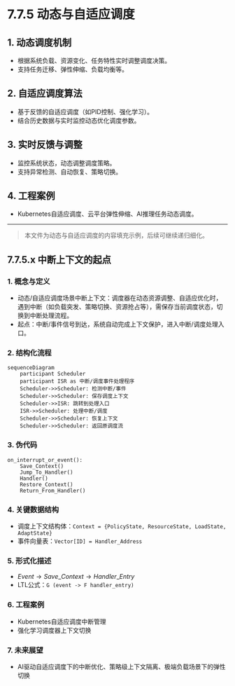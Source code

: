# 7.7.5 动态与自适应调度

## 1. 动态调度机制

- 根据系统负载、资源变化、任务特性实时调整调度决策。
- 支持任务迁移、弹性伸缩、负载均衡等。

## 2. 自适应调度算法

- 基于反馈的自适应调度（如PID控制、强化学习）。
- 结合历史数据与实时监控动态优化调度参数。

## 3. 实时反馈与调整

- 监控系统状态，动态调整调度策略。
- 支持异常检测、自动恢复、策略切换。

## 4. 工程案例

- Kubernetes自适应调度、云平台弹性伸缩、AI推理任务动态调度。

---
> 本文件为动态与自适应调度的内容填充示例，后续可继续递归细化。

## 7.7.5.x 中断上下文的起点

### 1. 概念与定义

- 动态/自适应调度场景中断上下文：调度器在动态资源调整、自适应优化时，遇到中断（如负载突发、策略切换、资源抢占等），需保存当前调度状态，切换到中断处理流程。
- 起点：中断/事件信号到达，系统自动完成上下文保护，进入中断/调度处理入口。

### 2. 结构化流程

```mermaid
sequenceDiagram
    participant Scheduler
    participant ISR as 中断/调度事件处理程序
    Scheduler->>Scheduler: 检测中断/事件
    Scheduler->>Scheduler: 保存调度上下文
    Scheduler->>ISR: 跳转到处理入口
    ISR->>Scheduler: 处理中断/调度
    Scheduler->>Scheduler: 恢复上下文
    Scheduler->>Scheduler: 返回原调度流
```

### 3. 伪代码

```pseudo
on_interrupt_or_event():
    Save_Context()
    Jump_To_Handler()
    Handler()
    Restore_Context()
    Return_From_Handler()
```

### 4. 关键数据结构

- 调度上下文结构体：`Context = {PolicyState, ResourceState, LoadState, AdaptState}`
- 事件向量表：`Vector[ID] = Handler_Address`

### 5. 形式化描述

- $Event \rightarrow Save\_Context \rightarrow Handler\_Entry$
- LTL公式：`G (event -> F handler_entry)`

### 6. 工程案例

- Kubernetes自适应调度中断管理
- 强化学习调度器上下文切换

### 7. 未来展望

- AI驱动自适应调度下的中断优化、策略级上下文隔离、极端负载场景下的弹性切换
